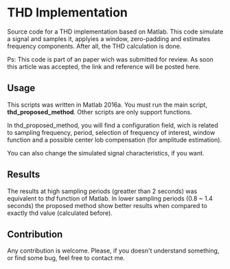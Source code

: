 # THD Implementation

Source code for a THD implementation based on Matlab.
This code simulate a signal and samples it, applyies a window, zero-padding and estimates frequency components. After all, the THD calculation is done.

Ps: This code is part of an paper wich was submitted for review. As soon this article was accepted, the link and reference will be posted here.

## Usage

This scripts was written in Matlab 2016a. You must run the main script, **thd_proposed_method**. Other scripts are only support functions.

In thd_proposed_method, you will find a configuration field, wich is related to sampling frequency, period, selection of frequency of interest, window function and a possible center lob compensation (for amplitude estimation).

You can also change the simulated signal characteristics, if you want.

## Results

The results at high sampling periods (greatter than 2 seconds) was equivalent to *thd* function of Matlab. In lower sampling periods (0.8 ~ 1.4 seconds) the proposed method show better results when compared to exactly thd value (calculated before).

## Contribution

Any contribution is welcome. Please, if you doesn't understand something, or find some bug, feel free to contact me.
